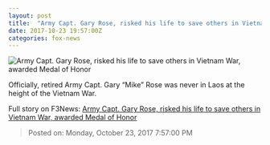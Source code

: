 ```yaml
---
layout: post
title:  "Army Capt. Gary Rose, risked his life to save others in Vietnam War, awarded Medal of Honor"
date: 2017-10-23 19:57:00Z
categories: fox-news
---
```


![Army Capt. Gary Rose, risked his life to save others in Vietnam War, awarded Medal of Honor](http://a57.foxnews.com/images.foxnews.com/content/fox-news/us/2017/10/23/army-capt-gary-rose-risked-his-life-to-save-others-in-vietnam-war-to-get-medal-honor/_jcr_content/article-text/article-par-7/inline_spotlight_ima/image.img.jpg/612/344/1508757941369.jpg?ve=1&tl=1)

Officially, retired Army Capt. Gary “Mike” Rose was never in Laos at the height of the Vietnam War.


Full story on F3News: [Army Capt. Gary Rose, risked his life to save others in Vietnam War, awarded Medal of Honor](http://www.f3nws.com/n/ayhvNJ)

> Posted on: Monday, October 23, 2017 7:57:00 PM

